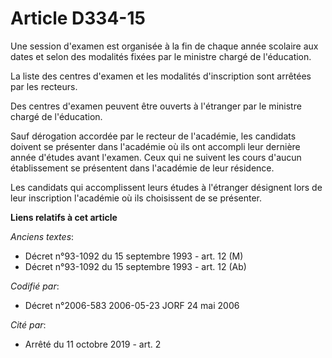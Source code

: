 # Article D334-15

Une session d'examen est organisée à la fin de chaque année scolaire aux dates et selon des modalités fixées par le ministre
chargé de l'éducation.

La liste des centres d'examen et les modalités d'inscription sont arrêtées par les recteurs.

Des centres d'examen peuvent être ouverts à l'étranger par le ministre chargé de l'éducation.

Sauf dérogation accordée par le recteur de l'académie, les candidats doivent se présenter dans l'académie où ils ont accompli
leur dernière année d'études avant l'examen. Ceux qui ne suivent les cours d'aucun établissement se présentent dans
l'académie de leur résidence.

Les candidats qui accomplissent leurs études à l'étranger désignent lors de leur inscription l'académie où ils choisissent de
se présenter.

**Liens relatifs à cet article**

_Anciens textes_:

  - Décret n°93-1092 du 15 septembre 1993 - art. 12 (M)
  - Décret n°93-1092 du 15 septembre 1993 - art. 12 (Ab)

_Codifié par_:

  - Décret n°2006-583 2006-05-23 JORF 24 mai 2006

_Cité par_:

  - Arrêté du 11 octobre 2019 - art. 2

